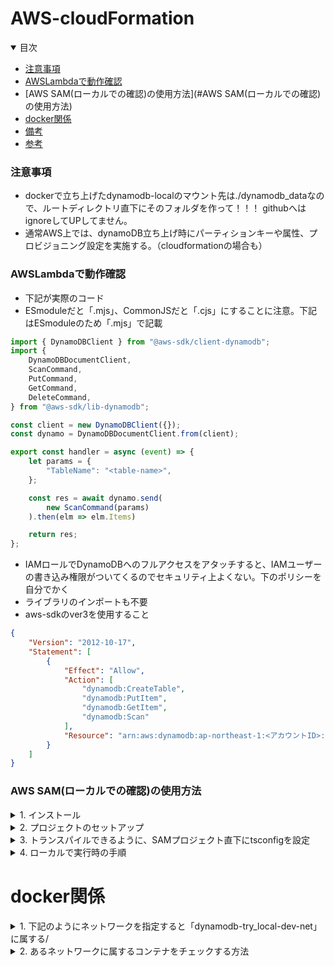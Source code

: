 # AWS-cloudFormation

<details open="open">
<summary>目次</summary>


- [注意事項](#注意事項)
- [AWSLambdaで動作確認](#AWSLambdaで動作確認)
- [AWS SAM(ローカルでの確認)の使用方法](#AWS SAM(ローカルでの確認)の使用方法)
- [docker関係](#docker関係)
- [備考](#備考)
- [参考](#参考)
</details>


### 注意事項
- dockerで立ち上げたdynamodb-localのマウント先は./dynamodb_dataなので、ルートディレクトリ直下にそのフォルダを作って！！！ githubへはignoreしてUPしてません。
- 通常AWS上では、dynamoDB立ち上げ時にパーティションキーや属性、プロビジョニング設定を実施する。（cloudformationの場合も）


### AWSLambdaで動作確認

- 下記が実際のコード
- ESmoduleだと「.mjs」、CommonJSだと「.cjs」にすることに注意。下記はESmoduleのため「.mjs」で記載

```javascript
import { DynamoDBClient } from "@aws-sdk/client-dynamodb";
import {
    DynamoDBDocumentClient,
    ScanCommand,
    PutCommand,
    GetCommand,
    DeleteCommand,
} from "@aws-sdk/lib-dynamodb";

const client = new DynamoDBClient({});
const dynamo = DynamoDBDocumentClient.from(client);

export const handler = async (event) => {
    let params = {
        "TableName": "<table-name>",
    };

    const res = await dynamo.send(
        new ScanCommand(params)
    ).then(elm => elm.Items)

    return res;
};


```

- IAMロールでDynamoDBへのフルアクセスをアタッチすると、IAMユーザーの書き込み権限がついてくるのでセキュリティ上よくない。下のポリシーを自分でかく
- ライブラリのインポートも不要
- aws-sdkのver3を使用すること

```applicatio.json
{
	"Version": "2012-10-17",
	"Statement": [
		{
			"Effect": "Allow",
			"Action": [
				"dynamodb:CreateTable",
				"dynamodb:PutItem",
				"dynamodb:GetItem",
				"dynamodb:Scan"
			],
			"Resource": "arn:aws:dynamodb:ap-northeast-1:<アカウントID>:table/<テーブル名>"
		}
	]
}
```

### AWS SAM(ローカルでの確認)の使用方法

<details>
<summary> 1. インストール</summary>

- 下記コマンドでインストール

```zh
   brew tap aws/tap
   brew install aws-sam-cli
```

</details>

<details>
<summary> 2. プロジェクトのセットアップ</summary>

- 下記コマンドでインストール
- runtimeを選んだ後にプロジェクトを選択するとtsが選べる

```zh
   sam init <--runtime nodejs18.x>
```

</details>

<details>
<summary> 3. トランスパイルできるように、SAMプロジェクト直下にtsconfigを設定</summary>


```zh
{
  "compilerOptions": {
    "target": "ES2021",
    "module": "ES6",
    "outDir": "./dist",
    "rootDir": "./",
    "strict": true,
    "esModuleInterop": true
  },
  "include": ["lambdafunction/**/*.ts"],
  "exclude": ["node_modules"]
}
```

</details>

<details>
<summary> 4. ローカルで実行時の手順</summary>

- sam buidが必要
- 立ち上がるDokcerコンテナをDynamoDBーlocalと同じコンテナで立ち上げるために、--docker-network <dynamodb-try_local-dev-net>オプションが必要
- makefileでまとめておくと楽「make start」で実行できるようにしている

```zh
   sam init <--runtime nodejs18.x>
```

</details>

# docker関係

<details>
<summary> 1. 下記のようにネットワークを指定すると「dynamodb-try_local-dev-net」に属する/</summary>

- 頭に、現在のディレクトリー名が入るので要注意！！「local-dev-net」ではない！！

```application.yml
   version: '3.9'

services:
  dynamodb-local:
    container_name: dynamodb-local
    image: amazon/dynamodb-local
    ports:
      - '8085:8000'
    command: -jar DynamoDBLocal.jar -dbPath /data -sharedDb
    volumes:
      - ./dynamodb_data:/data # 修正
    networks:
      - local-dev-net
    restart: unless-stopped
  dynamodb-admin:
    container_name: dynamodb-admin
    image: aaronshaf/dynamodb-admin:latest
    environment:
      - DYNAMO_ENDPOINT=http://dynamodb-local:8000 # 修正
    ports:
      - 8001:8001
    depends_on:
      - dynamodb-local
    networks:
      - local-dev-net # 修正

networks:
  local-dev-net:
    driver: bridge

volumes:
  dynamodb_data:
```

</details>

<details>
<summary> 2. あるネットワークに属するコンテナをチェックする方法</summary>

- 下記コマンドでインストール

```zh
   docker network inspect dynamodb-try_local-dev-net 
```

</details>
